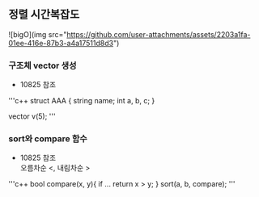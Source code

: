 ## 정렬 시간복잡도 
![bigO](img src="https://github.com/user-attachments/assets/2203a1fa-01ee-416e-87b3-a4a17511d8d3")
  
### 구조체 vector 생성
- 10825 참조  

'''c++
struct AAA { 
  string name;
  int a, b, c;
}
  
vector<AAA> v(5);
'''  
  
### sort와 compare 함수
- 10825 참조  
오름차순 <, 내림차순 >  

'''c++
bool compare(x, y){
  if ...
  return x > y;
}
sort(a, b, compare);
'''
